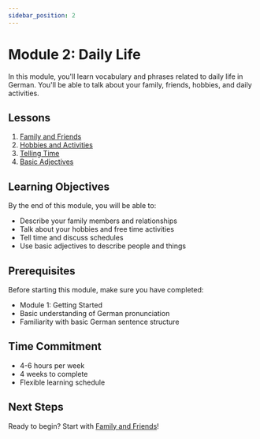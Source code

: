 ```yaml
---
sidebar_position: 2
---
```


# Module 2: Daily Life

In this module, you'll learn vocabulary and phrases related to daily life in German. You'll be able to talk about your family, friends, hobbies, and daily activities.

## Lessons

1. [Family and Friends](./family)
2. [Hobbies and Activities](./hobbies)
3. [Telling Time](./time)
4. [Basic Adjectives](./adjectives)

## Learning Objectives

By the end of this module, you will be able to:
- Describe your family members and relationships
- Talk about your hobbies and free time activities
- Tell time and discuss schedules
- Use basic adjectives to describe people and things

## Prerequisites

Before starting this module, make sure you have completed:
- Module 1: Getting Started
- Basic understanding of German pronunciation
- Familiarity with basic German sentence structure

## Time Commitment

- 4-6 hours per week
- 4 weeks to complete
- Flexible learning schedule

## Next Steps

Ready to begin? Start with [Family and Friends](./family)! 